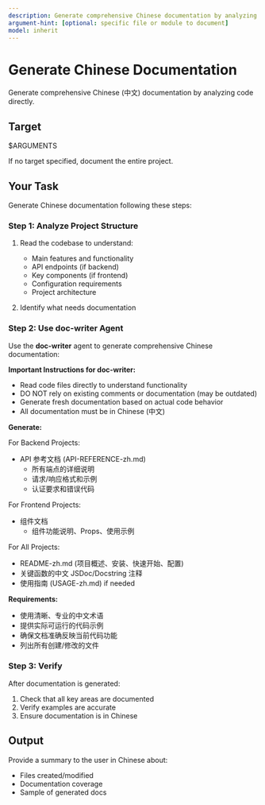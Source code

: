 ```yaml
---
description: Generate comprehensive Chinese documentation by analyzing code directly
argument-hint: [optional: specific file or module to document]
model: inherit
---
```


# Generate Chinese Documentation

Generate comprehensive Chinese (中文) documentation by analyzing code directly.

## Target

$ARGUMENTS

If no target specified, document the entire project.

## Your Task

Generate Chinese documentation following these steps:

### Step 1: Analyze Project Structure

1. Read the codebase to understand:
   - Main features and functionality
   - API endpoints (if backend)
   - Key components (if frontend)
   - Configuration requirements
   - Project architecture

2. Identify what needs documentation

### Step 2: Use doc-writer Agent

Use the **doc-writer** agent to generate comprehensive Chinese documentation:

**Important Instructions for doc-writer:**
- Read code files directly to understand functionality
- DO NOT rely on existing comments or documentation (may be outdated)
- Generate fresh documentation based on actual code behavior
- All documentation must be in Chinese (中文)

**Generate:**

For Backend Projects:
- API 参考文档 (API-REFERENCE-zh.md)
  - 所有端点的详细说明
  - 请求/响应格式和示例
  - 认证要求和错误代码

For Frontend Projects:
- 组件文档
  - 组件功能说明、Props、使用示例

For All Projects:
- README-zh.md (项目概述、安装、快速开始、配置)
- 关键函数的中文 JSDoc/Docstring 注释
- 使用指南 (USAGE-zh.md) if needed

**Requirements:**
- 使用清晰、专业的中文术语
- 提供实际可运行的代码示例
- 确保文档准确反映当前代码功能
- 列出所有创建/修改的文件

### Step 3: Verify

After documentation is generated:
1. Check that all key areas are documented
2. Verify examples are accurate
3. Ensure documentation is in Chinese

## Output

Provide a summary to the user in Chinese about:
- Files created/modified
- Documentation coverage
- Sample of generated docs
